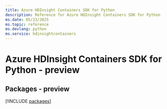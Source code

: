 ```yaml
---
title: Azure HDInsight Containers SDK for Python
description: Reference for Azure HDInsight Containers SDK for Python
ms.date: 05/23/2025
ms.topic: reference
ms.devlang: python
ms.service: hdinsightcontainers
---
```

# Azure HDInsight Containers SDK for Python - preview
## Packages - preview
[!INCLUDE [packages](hdinsight-containers-index.md)]